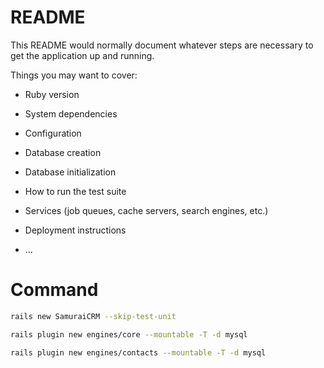 # README

This README would normally document whatever steps are necessary to get the
application up and running.

Things you may want to cover:

* Ruby version

* System dependencies

* Configuration

* Database creation

* Database initialization

* How to run the test suite

* Services (job queues, cache servers, search engines, etc.)

* Deployment instructions

* ...

# Command

```bash
rails new SamuraiCRM --skip-test-unit

rails plugin new engines/core --mountable -T -d mysql

rails plugin new engines/contacts --mountable -T -d mysql
```
